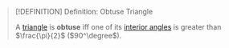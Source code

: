 >[!DEFINITION] Definition: Obtuse Triangle
>
>A [triangle](Triangle.md) is **obtuse** iff one of its [interior angles](../Interior%20Angle.md) is greater than $\frac{\pi}{2}$ ($90^\degree$).
>